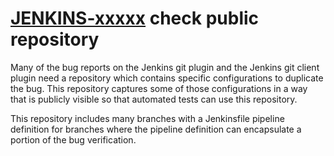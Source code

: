 # [JENKINS-xxxxx](https://issues.jenkins-ci.org/browse/JENKINS-56116) check public repository

Many of the bug reports on the Jenkins git plugin and the Jenkins git
client plugin need a repository which contains specific configurations to
duplicate the bug.  This repository captures some of those configurations
in a way that is publicly visible so that automated tests can use this
repository.

This repository includes many branches with a Jenkinsfile pipeline
definition for branches where the pipeline definition can encapsulate
a portion of the bug verification.
